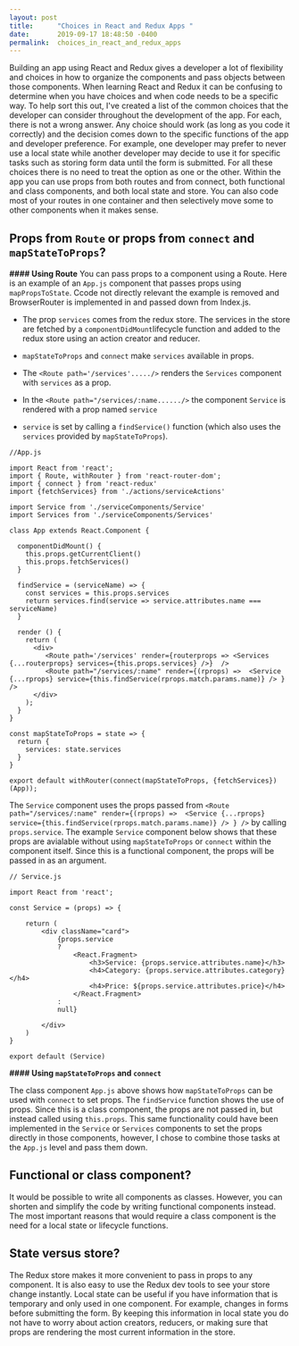 ```yaml
---
layout: post
title:      "Choices in React and Redux Apps "
date:       2019-09-17 18:48:50 -0400
permalink:  choices_in_react_and_redux_apps
---
```


Building an app using React and Redux gives a developer a lot of flexibility and choices in how to organize the components and pass objects between those components.  When learning React and Redux it can be confusing to determine when you have choices and when code needs to be a specific way.  To help sort this out, I've created a list of the common choices that the developer can consider throughout the development of the app.  For each, there is not a wrong answer. Any choice should work (as long as you code it correctly) and the decision comes down to the specific functions of the app and developer preference. For example, one developer may prefer to never use a local state while another developer may decide to use it for specific tasks such as storing form data until the form is submitted.  For all these choices there is no need to treat the option as one or the other.  Within the app you can use  props from both routes and from connect, both functional and class components, and both local state and store.  You can also code most of your routes in one container and then selectively move some to other components when it makes sense.


## Props from  `Route` or props from `connect` and `mapStateToProps`?

**#### Using Route**
You can pass props to a component using a Route. Here is an example of an `App.js` component that passes props using `mapPropsToState`.  Ccode not directly relevant the example is removed and BrowserRouter is implemented in and passed down from Index.js.

*  The prop `services`  comes from the redux store.  The services in the store are fetched by a `componentDidMount`lifecycle function and added to the redux store using an action creator and reducer.
*  `mapStateToProps` and `connect` make `services` available in props. 
*  The `<Route path='/services'...../>`  renders the `Services` component with `services` as a prop.

* In the `<Route path="/services/:name....../>`  the component `Service` is rendered with a prop named `service` 
* `service` is set by calling a `findService()` function (which also uses the `services` provided by `mapStateToProps`).

```
//App.js

import React from 'react';
import { Route, withRouter } from 'react-router-dom';
import { connect } from 'react-redux'
import {fetchServices} from './actions/serviceActions'

import Service from './serviceComponents/Service'
import Services from './serviceComponents/Services'

class App extends React.Component {

  componentDidMount() {
    this.props.getCurrentClient()
    this.props.fetchServices()
  }
  
  findService = (serviceName) => {
    const services = this.props.services
    return services.find(service => service.attributes.name === serviceName)
  }

  render () {
    return (
      <div>
         <Route path='/services' render={routerprops => <Services {...routerprops} services={this.props.services} />}  />
         <Route path="/services/:name" render={(rprops) =>  <Service {...rprops} service={this.findService(rprops.match.params.name)} /> } />
      </div>
    );
  }
}

const mapStateToProps = state => {
  return {
    services: state.services
  }
}

export default withRouter(connect(mapStateToProps, {fetchServices})(App));
```

The `Service` component uses the props passed from `<Route path="/services/:name" render={(rprops) =>  <Service {...rprops} service={this.findService(rprops.match.params.name)} /> } />`  by calling `props.service`.  The example `Service` component below shows that these props are avialable without using `mapStateToProps` or `connect` within the component itself.  Since this is a functional component, the props will be passed in as an argument.


```
// Service.js

import React from 'react';

const Service = (props) => {
 
    return (
        <div className="card">
            {props.service 
            ? 
                <React.Fragment>
                    <h3>Service: {props.service.attributes.name}</h3>
                    <h4>Category: {props.service.attributes.category}</h4>
                    <h4>Price: ${props.service.attributes.price}</h4>
                </React.Fragment>
            : 
            null}
       
        </div>
    )
}

export default (Service)

```



**#### Using `mapStateToProps` and `connect`**

The class component `App.js` above shows how `mapStateToProps` can be used with `connect` to set props.  The `findService` function shows the use of props. Since this is a class component, the props are not passed in, but instead called using `this.props`. This same functionality could have been implemented in the `Service` or `Services` components to set the props directly in those components, however, I chose to combine those tasks at the  `App.js` level and pass them down.



## Functional or class component?

It would be possible to write all components as classes. However, you can shorten and simplify the code by writing functional components instead.  The most important reasons that would require a class component is the need for a local state or lifecycle functions.  



## State versus store?
The Redux store makes it more convenient to pass in props to any component. It is also easy to use the Redux dev tools to see your store change instantly.  Local state can be useful if you have information that is temporary and only used in one component. For example, changes in forms before submitting the form.  By keeping this information in local state you do not have to worry about action creators, reducers, or making sure that props are rendering the most current information in the store.
